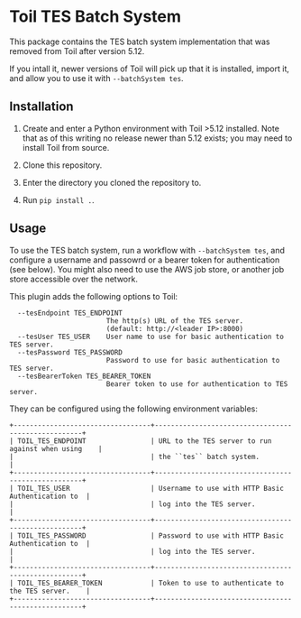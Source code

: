 # Toil TES Batch System

This package contains the TES batch system implementation that was removed from Toil after version 5.12.

If you intall it, newer versions of Toil will pick up that it is installed, import it, and allow you to use it with `--batchSystem tes`.

## Installation

1. Create and enter a Python environment with Toil >5.12 installed. Note that as of this writing no release newer than 5.12 exists; you may need to install Toil from source.

2. Clone this repository.

3. Enter the directory you cloned the repository to.

4. Run `pip install .`.

## Usage

To use the TES batch system, run a workflow with `--batchSystem tes`, and
configure a username and passowrd or a bearer token for authentication (see
below). You might also need to use the AWS job store, or another job store
accessible over the network.

This plugin adds the following options to Toil:

```
  --tesEndpoint TES_ENDPOINT
                        The http(s) URL of the TES server.
                        (default: http://<leader IP>:8000)
  --tesUser TES_USER    User name to use for basic authentication to TES server.
  --tesPassword TES_PASSWORD
                        Password to use for basic authentication to TES server.
  --tesBearerToken TES_BEARER_TOKEN
                        Bearer token to use for authentication to TES server.
```

They can be configured using the following environment variables:

```
+----------------------------------+----------------------------------------------------+
| TOIL_TES_ENDPOINT                | URL to the TES server to run against when using    |
|                                  | the ``tes`` batch system.                          |
+----------------------------------+----------------------------------------------------+
| TOIL_TES_USER                    | Username to use with HTTP Basic Authentication to  |
|                                  | log into the TES server.                           |
+----------------------------------+----------------------------------------------------+
| TOIL_TES_PASSWORD                | Password to use with HTTP Basic Authentication to  |
|                                  | log into the TES server.                           |
+----------------------------------+----------------------------------------------------+
| TOIL_TES_BEARER_TOKEN            | Token to use to authenticate to the TES server.    |
+----------------------------------+----------------------------------------------------+
```
